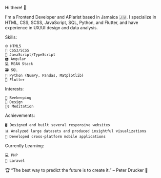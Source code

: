 Hi there! 👋

I'm a Frontend Developer and APIarist based in Jamaica 🇯🇲. I specialize in HTML, CSS, SCSS, JavaScript, SQL, Python, and Flutter, and have experience in UX/UI design and data analysis.

Skills:

    🌐 HTML5
    🎨 CSS3/SCSS
    🚀 JavaScript/TypeScript
    🅰️ Angular
    💻 MEAN Stack
    🗃️ SQL
    🐍 Python (NumPy, Pandas, Matplotlib)
    📱 Flutter

Interests:

    🐝 Beekeeping
    🎨 Design
    🧘‍♀️ Meditation

Achievements:

    🖥️ Designed and built several responsive websites
    📊 Analyzed large datasets and produced insightful visualizations
    📱 Developed cross-platform mobile applications

Currently Learning:

    💻 PHP
    🚀 Laravel

🏆 “The best way to predict the future is to create it.” – Peter Drucker 🚀
